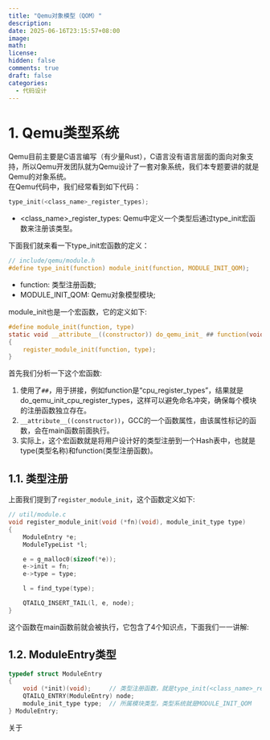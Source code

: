 ```yaml
---
title: "Qemu对象模型（QOM）"
description: 
date: 2025-06-16T23:15:57+08:00
image: 
math: 
license: 
hidden: false
comments: true
draft: false
categories:
  - 代码设计
---
```



# 1. Qemu类型系统
Qemu目前主要是C语言编写（有少量Rust），C语言没有语言层面的面向对象支持，所以Qemu开发团队就为Qemu设计了一套对象系统，我们本专题要讲的就是Qemu的对象系统。   
在Qemu代码中，我们经常看到如下代码：   
```c
type_init(<class_name>_register_types);
```
- <class_name>_register_types: Qemu中定义一个类型后通过type_init宏函数来注册该类型。   

下面我们就来看一下type_init宏函数的定义：  
```c
// include/qemu/module.h
#define type_init(function) module_init(function, MODULE_INIT_QOM);  
```
- function: 类型注册函数;   
- MODULE_INIT_QOM: Qemu对象模型模块;  

module_init也是一个宏函数，它的定义如下:  
```c
#define module_init(function, type)                                         \
static void __attribute__((constructor)) do_qemu_init_ ## function(void)    \
{                                                                           \
    register_module_init(function, type);                                   \
}
```
首先我们分析一下这个宏函数:  
1. 使用了`##`，用于拼接，例如function是“cpu_register_types”，结果就是do_qemu_init_cpu_register_types，这样可以避免命名冲突，确保每个模块的注册函数独立存在。   
2. `__attribute__((constructor))`，GCC的一个函数属性，由该属性标记的函数，会在main函数前面执行。   
3. 实际上，这个宏函数就是将用户设计好的类型注册到一个Hash表中，也就是type(类型名称)和function(类型注册函数)。   


## 1.1. 类型注册
上面我们提到了`register_module_init`，这个函数定义如下:   
```c
// util/module.c  
void register_module_init(void (*fn)(void), module_init_type type)
{
    ModuleEntry *e;
    ModuleTypeList *l;

    e = g_malloc0(sizeof(*e));
    e->init = fn;
    e->type = type;

    l = find_type(type);

    QTAILQ_INSERT_TAIL(l, e, node);
}
```
这个函数在main函数前就会被执行，它包含了4个知识点，下面我们一一讲解:  
## 1.2. ModuleEntry类型
```c
typedef struct ModuleEntry
{
    void (*init)(void);     // 类型注册函数，就是type_init(<class_name>_register_types);中的<class_name>_register_types
    QTAILQ_ENTRY(ModuleEntry) node;
    module_init_type type;  // 所属模块类型，类型系统就是MODULE_INIT_QOM
} ModuleEntry;
```
关于